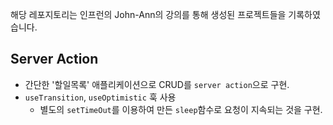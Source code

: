 해당 레포지토리는 인프런의 John-Ann의 강의를 통해 생성된 프로젝트들을 기록하였습니다.

## Server Action
* 간단한 '할일목록' 애플리케이션으로 CRUD를 `server action`으로 구현.
* `useTransition`, `useOptimistic` 훅 사용
  * 별도의 `setTimeOut`를 이용하여 만든 `sleep`함수로 요청이 지속되는 것을 구현.